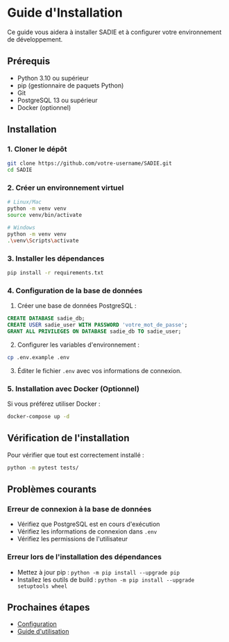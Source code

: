# Guide d'Installation

Ce guide vous aidera à installer SADIE et à configurer votre environnement de développement.

## Prérequis

- Python 3.10 ou supérieur
- pip (gestionnaire de paquets Python)
- Git
- PostgreSQL 13 ou supérieur
- Docker (optionnel)

## Installation

### 1. Cloner le dépôt

```bash
git clone https://github.com/votre-username/SADIE.git
cd SADIE
```

### 2. Créer un environnement virtuel

```bash
# Linux/Mac
python -m venv venv
source venv/bin/activate

# Windows
python -m venv venv
.\venv\Scripts\activate
```

### 3. Installer les dépendances

```bash
pip install -r requirements.txt
```

### 4. Configuration de la base de données

1. Créer une base de données PostgreSQL :
```sql
CREATE DATABASE sadie_db;
CREATE USER sadie_user WITH PASSWORD 'votre_mot_de_passe';
GRANT ALL PRIVILEGES ON DATABASE sadie_db TO sadie_user;
```

2. Configurer les variables d'environnement :
```bash
cp .env.example .env
```

3. Éditer le fichier `.env` avec vos informations de connexion.

### 5. Installation avec Docker (Optionnel)

Si vous préférez utiliser Docker :

```bash
docker-compose up -d
```

## Vérification de l'installation

Pour vérifier que tout est correctement installé :

```bash
python -m pytest tests/
```

## Problèmes courants

### Erreur de connexion à la base de données
- Vérifiez que PostgreSQL est en cours d'exécution
- Vérifiez les informations de connexion dans `.env`
- Vérifiez les permissions de l'utilisateur

### Erreur lors de l'installation des dépendances
- Mettez à jour pip : `python -m pip install --upgrade pip`
- Installez les outils de build : `python -m pip install --upgrade setuptools wheel`

## Prochaines étapes

- [Configuration](configuration.md)
- [Guide d'utilisation](usage.md) 